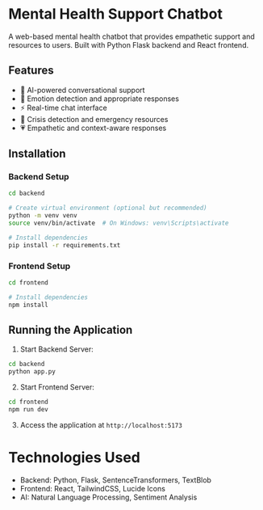 # Mental Health Support Chatbot

A web-based mental health chatbot that provides empathetic support and resources to users. Built with Python Flask backend and React frontend.

## Features

- 🤖 AI-powered conversational support
- 💭 Emotion detection and appropriate responses
- ⚡ Real-time chat interface
- 🚨 Crisis detection and emergency resources
- 💗 Empathetic and context-aware responses

## Installation

### Backend Setup
```bash
cd backend

# Create virtual environment (optional but recommended)
python -m venv venv
source venv/bin/activate  # On Windows: venv\Scripts\activate

# Install dependencies
pip install -r requirements.txt
```

### Frontend Setup
```bash
cd frontend

# Install dependencies
npm install
```

## Running the Application

1. Start Backend Server:
```bash
cd backend
python app.py
```

2. Start Frontend Server:
```bash
cd frontend
npm run dev
```

3. Access the application at `http://localhost:5173`


# Technologies Used
- Backend: Python, Flask, SentenceTransformers, TextBlob
- Frontend: React, TailwindCSS, Lucide Icons
- AI: Natural Language Processing, Sentiment Analysis
